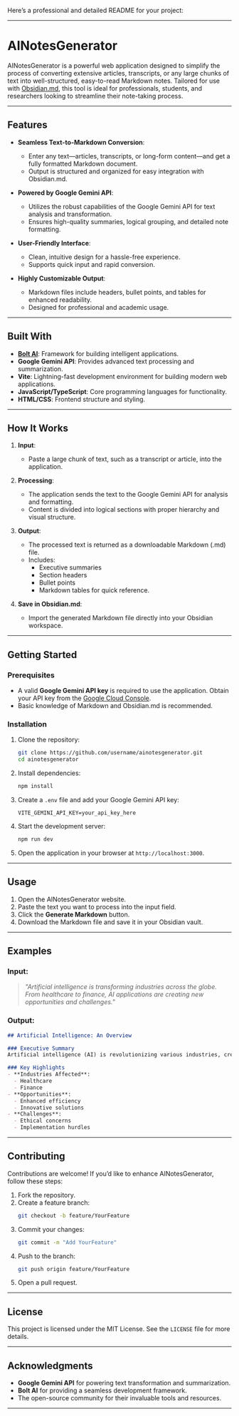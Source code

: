 Here’s a professional and detailed README for your project:

---

# **AINotesGenerator**

AINotesGenerator is a powerful web application designed to simplify the process of converting extensive articles, transcripts, or any large chunks of text into well-structured, easy-to-read Markdown notes. Tailored for use with [Obsidian.md](https://obsidian.md/), this tool is ideal for professionals, students, and researchers looking to streamline their note-taking process.

---

## **Features**
- **Seamless Text-to-Markdown Conversion**:
   - Enter any text—articles, transcripts, or long-form content—and get a fully formatted Markdown document.
   - Output is structured and organized for easy integration with Obsidian.md.

- **Powered by Google Gemini API**:
   - Utilizes the robust capabilities of the Google Gemini API for text analysis and transformation.
   - Ensures high-quality summaries, logical grouping, and detailed note formatting.

- **User-Friendly Interface**:
   - Clean, intuitive design for a hassle-free experience.
   - Supports quick input and rapid conversion.

- **Highly Customizable Output**:
   - Markdown files include headers, bullet points, and tables for enhanced readability.
   - Designed for professional and academic usage.

---

## **Built With**
- **[Bolt AI](https://bolt-ai.com/)**: Framework for building intelligent applications.
- **Google Gemini API**: Provides advanced text processing and summarization.
- **Vite**: Lightning-fast development environment for building modern web applications.
- **JavaScript/TypeScript**: Core programming languages for functionality.
- **HTML/CSS**: Frontend structure and styling.

---

## **How It Works**
1. **Input**:
   - Paste a large chunk of text, such as a transcript or article, into the application.
   
2. **Processing**:
   - The application sends the text to the Google Gemini API for analysis and formatting.
   - Content is divided into logical sections with proper hierarchy and visual structure.

3. **Output**:
   - The processed text is returned as a downloadable Markdown (.md) file.
   - Includes:
     - Executive summaries
     - Section headers
     - Bullet points
     - Markdown tables for quick reference.

4. **Save in Obsidian.md**:
   - Import the generated Markdown file directly into your Obsidian workspace.

---

## **Getting Started**

### Prerequisites
- A valid **Google Gemini API key** is required to use the application. Obtain your API key from the [Google Cloud Console](https://console.cloud.google.com/).
- Basic knowledge of Markdown and Obsidian.md is recommended.

### Installation
1. Clone the repository:
   ```bash
   git clone https://github.com/username/ainotesgenerator.git
   cd ainotesgenerator
   ```

2. Install dependencies:
   ```bash
   npm install
   ```

3. Create a `.env` file and add your Google Gemini API key:
   ```env
   VITE_GEMINI_API_KEY=your_api_key_here
   ```

4. Start the development server:
   ```bash
   npm run dev
   ```

5. Open the application in your browser at `http://localhost:3000`.

---

## **Usage**
1. Open the AINotesGenerator website.
2. Paste the text you want to process into the input field.
3. Click the **Generate Markdown** button.
4. Download the Markdown file and save it in your Obsidian vault.

---

## **Examples**
### Input:
> *"Artificial intelligence is transforming industries across the globe. From healthcare to finance, AI applications are creating new opportunities and challenges."*

### Output:
```markdown
## Artificial Intelligence: An Overview

### Executive Summary
Artificial intelligence (AI) is revolutionizing various industries, creating both opportunities and challenges. Its impact spans sectors such as healthcare and finance.

### Key Highlights
- **Industries Affected**:
  - Healthcare
  - Finance
- **Opportunities**:
  - Enhanced efficiency
  - Innovative solutions
- **Challenges**:
  - Ethical concerns
  - Implementation hurdles
```

---

## **Contributing**
Contributions are welcome! If you’d like to enhance AINotesGenerator, follow these steps:
1. Fork the repository.
2. Create a feature branch:
   ```bash
   git checkout -b feature/YourFeature
   ```
3. Commit your changes:
   ```bash
   git commit -m "Add YourFeature"
   ```
4. Push to the branch:
   ```bash
   git push origin feature/YourFeature
   ```
5. Open a pull request.

---

## **License**
This project is licensed under the MIT License. See the `LICENSE` file for more details.

---

## **Acknowledgments**
- **Google Gemini API** for powering text transformation and summarization.
- **Bolt AI** for providing a seamless development framework.
- The open-source community for their invaluable tools and resources.

---
